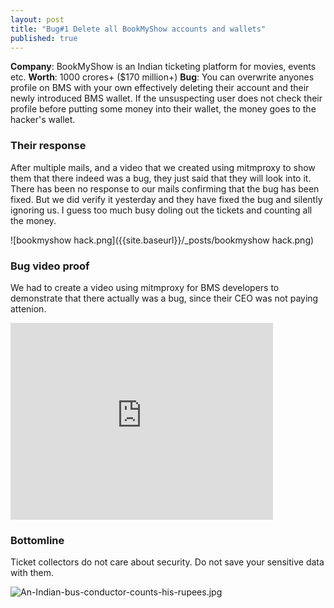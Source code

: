 ```yaml
---
layout: post
title: "Bug#1 Delete all BookMyShow accounts and wallets"
published: true
---
```



**Company**: BookMyShow is an Indian ticketing platform for movies, events etc.
**Worth**: 1000 crores+ ($170 million+)
**Bug**: You can overwrite anyones profile on BMS with your own effectively deleting their account and their newly introduced BMS wallet. If the unsuspecting user does not check their profile before putting some money into their wallet, the money goes to the hacker's wallet.

### Their response
After multiple mails, and a video that we created using mitmproxy to show them that there indeed was a bug, they just said that they will look into it. There has been no response to our mails confirming that the bug has been fixed. But we did verify it yesterday and they have fixed the bug and silently ignoring us. I guess too much busy doling out the tickets and counting all the money.

![bookmyshow hack.png]({{site.baseurl}}/_posts/bookmyshow hack.png)


### Bug video proof

We had to create a video using mitmproxy for BMS developers to demonstrate that there actually was a bug, since their CEO was not paying attenion.

<iframe width="420" height="315" src="https://www.youtube.com/embed/3jWQImzQzQ0" frameborder="0" allowfullscreen></iframe>

### Bottomline

Ticket collectors do not care about security. Do not save your sensitive data with them.

![An-Indian-bus-conductor-counts-his-rupees.jpg]({{site.baseurl}}/_posts/An-Indian-bus-conductor-counts-his-rupees.jpg)

